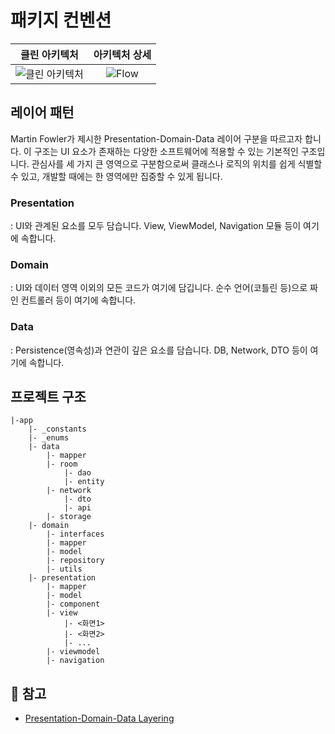 # 패키지 컨벤션
|클린 아키텍처            |  아키텍처 상세 |
|:--------------------:|:------------------:|
|![클린 아키텍처](https://user-images.githubusercontent.com/51331195/157505761-e79cc80a-1301-4492-8441-dd3d7f21234b.png) | ![Flow](https://user-images.githubusercontent.com/51331195/157505816-10b27794-9bb6-4676-a186-3bee81683060.png) |

## 레이어 패턴
 Martin Fowler가 제시한 Presentation-Domain-Data 레이어 구분을 따르고자 합니다. 이 구조는 UI 요소가 존재하는 다양한 소프트웨어에 적용할 수 있는 기본적인 구조입니다. 관심사를 세 가지 큰 영역으로 구분함으로써 클래스나 로직의 위치를 쉽게 식별할 수 있고, 개발할 때에는 한 영역에만 집중할 수 있게 됩니다.

 ### Presentation
  : UI와 관계된 요소를 모두 담습니다. View, ViewModel, Navigation 모듈 등이 여기에 속합니다.

 ### Domain
  : UI와 데이터 영역 이외의 모든 코드가 여기에 담깁니다. 순수 언어(코틀린 등)으로 짜인 컨트롤러 등이 여기에 속합니다.

 ### Data
  : Persistence(영속성)과 연관이 깊은 요소를 담습니다. DB, Network, DTO 등이 여기에 속합니다.

## 프로젝트 구조
```
|-app
    |- _constants
    |- _enums
    |- data
        |- mapper
        |- room
            |- dao
            |- entity
        |- network
            |- dto
            |- api
        |- storage
    |- domain
        |- interfaces
        |- mapper
        |- model
        |- repository
        |- utils
    |- presentation
        |- mapper
        |- model
        |- component
        |- view
            |- <화면1>
            |- <화면2>
            |- ...
        |- viewmodel
        |- navigation
```

## :link: 참고
* [Presentation-Domain-Data Layering](https://martinfowler.com/bliki/PresentationDomainDataLayering.html)

